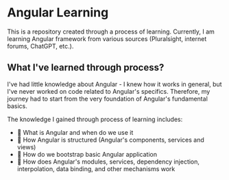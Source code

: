 
# Angular Learning
This is a repository created through a process of learning. Currently, I am learning Angular framework from various sources (Pluralsight, internet forums, ChatGPT, etc.).




## What I've learned through process?

I've had little knowledge about Angular - I knew how it works in general, but I've never worked on code related to Angular's specifics. Therefore, my journey had to start from the very foundation of Angular's fundamental basics. 

The knowledge I gained through process of learning includes: 

- 📜 What is Angular and when do we use it
- 📜 How Angular is structured (Angular's components, services and views)
- 📜 How do we bootstrap basic Angular application
- 📜 How does Angular's modules, services, dependency injection, interpolation, data binding, and other mechanisms work


